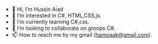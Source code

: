 - 👋 Hi, I’m Hussin Aiad 
- 👀 I’m interested in C#, HTML,CSS,js.
- 🌱 I’m currently learning C#,css.
- 💞️ I’m looking to collaborate on groops C#.
- 📫 How to reach me by my gmail (hamoaak@gmail.com).

<!---
hosinaiad/hosinaiad is a ✨ special ✨ repository because its `README.md` (this file) appears on your GitHub profile.
You can click the Preview link to take a look at your changes.
--->
